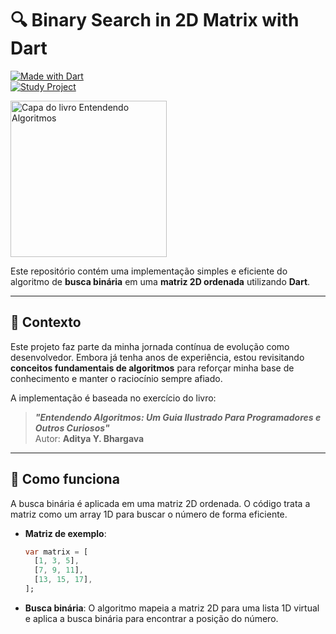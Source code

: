 # 🔍 Binary Search in 2D Matrix with Dart

[![Made with Dart](https://img.shields.io/badge/Made%20with-Dart-0175C2?logo=dart&logoColor=white)](https://dart.dev)  
[![Study Project](https://img.shields.io/badge/type-study-yellow)]()

<img src="https://m.media-amazon.com/images/I/71Vkg7GfPFL.jpg" alt="Capa do livro Entendendo Algoritmos" width="250"/>

Este repositório contém uma implementação simples e eficiente do algoritmo de **busca binária** em uma **matriz 2D ordenada** utilizando **Dart**.

---

## 📘 Contexto

Este projeto faz parte da minha jornada contínua de evolução como desenvolvedor. Embora já tenha anos de experiência, estou revisitando **conceitos fundamentais de algoritmos** para reforçar minha base de conhecimento e manter o raciocínio sempre afiado.

A implementação é baseada no exercício do livro:

> **_"Entendendo Algoritmos: Um Guia Ilustrado Para Programadores e Outros Curiosos"_**  
> Autor: **Aditya Y. Bhargava**

---

## 🧠 Como funciona

A busca binária é aplicada em uma matriz 2D ordenada. O código trata a matriz como um array 1D para buscar o número de forma eficiente.

- **Matriz de exemplo**:
    ```dart
    var matrix = [
      [1, 3, 5],
      [7, 9, 11],
      [13, 15, 17],
    ];
    ```

- **Busca binária**: O algoritmo mapeia a matriz 2D para uma lista 1D virtual e aplica a busca binária para encontrar a posição do número.
